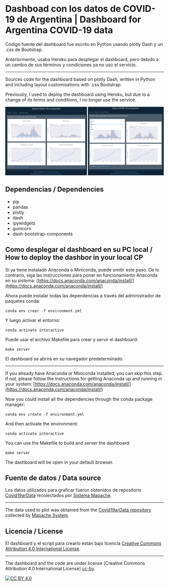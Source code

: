 # Dashboad con los datos de COVID-19 de Argentina | Dashboard for Argentina COVID-19 data

Código fuente del dashboard fue escrito en Python usando plotly Dash y un .css
de Bootstrap.

Anteriormente, usaba Heroku para desplegar el dashboard, pero debido a un
cambio de sus términos y condiciones ya no uso el servicio.

---

Sources code for the dashboard based on plotly Dash, written in Python and
including layout customisations with .css Bootstrap.

Previously, I used to deploy the dashboard using Heroku, but due to a change of
its terms and conditions, I no longer use the service.

![screenshot](assets/img/screenshot.png)

## Dependencias / Dependencies

- pip
- pandas
- plotly
- dash
- ipywidgets
- gunicorn
- dash-bootstrap-components

## Como desplegar el dashboard en su PC local / How to deploy the dashbor in your local CP

Si ya tiene instalado Anaconda o Miniconda, puede omitir este paso.
De lo contrario, siga las instrucciones para poner en funcionamiento Anaconda
en su sistema:
[https://docs.anaconda.com/anaconda/install/](https://docs.anaconda.com/anaconda/install/)

Ahora puede instalar todas las dependencias a través del administrador de
paquetes conda:
```
conda env crear -f environment.yml
```

Y luego activar el entorno:
```
conda activate interactive
```

Puede usar el archivo Makefile para crear y servir el dashboard:
```
make server
```
El dashboard se abrirá en su navegador predeterminado.

---

If you already have Anaconda or Miniconda installed, you can skip this step.
If not, please follow the instructions for getting Anaconda up and running in
your system:
[https://docs.anaconda.com/anaconda/install/](https://docs.anaconda.com/anaconda/install/)


Now you could install all the dependencies through the conda package manager:
```
conda env create -f environment.yml
```

And then activate the environment:
```
conda activate interactive
```

You can use the Makefile to build and server the dashboard:
```
make server
```
The dashboard will be open in your default browser.


## Fuente de datos / Data source

Los datos utilizados para graficar fueron obtenidos de repositorio
[Covid19arData](https://github.com/SistemasMapache/Covid19arData) recolectados
por [Sistema Mapache](https://smapache.com.ar/es/).

---

The data used to plot was obtained from the
[Covid19arData repository](https://github.com/SistemasMapache/Covid19arData)
collected by [Mapache System](https://smapache.com.ar/es/).


## Licencia / License

El dashboard y el script para crearlo están bajo licencia
[Creative Commons Attribution 4.0 International License][cc-by].

---

The dashboard and the code are under license
[Creative Commons Attribution 4.0 International License] [cc-by].

[![CC BY 4.0][cc-by-image]][cc-by]

[cc-by]: http://creativecommons.org/licenses/by/4.0/
[cc-by-image]: https://i.creativecommons.org/l/by/4.0/88x31.png
